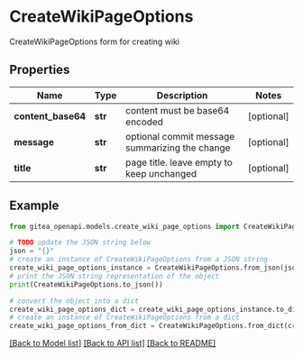 # CreateWikiPageOptions

CreateWikiPageOptions form for creating wiki

## Properties

Name | Type | Description | Notes
------------ | ------------- | ------------- | -------------
**content_base64** | **str** | content must be base64 encoded | [optional] 
**message** | **str** | optional commit message summarizing the change | [optional] 
**title** | **str** | page title. leave empty to keep unchanged | [optional] 

## Example

```python
from gitea_openapi.models.create_wiki_page_options import CreateWikiPageOptions

# TODO update the JSON string below
json = "{}"
# create an instance of CreateWikiPageOptions from a JSON string
create_wiki_page_options_instance = CreateWikiPageOptions.from_json(json)
# print the JSON string representation of the object
print(CreateWikiPageOptions.to_json())

# convert the object into a dict
create_wiki_page_options_dict = create_wiki_page_options_instance.to_dict()
# create an instance of CreateWikiPageOptions from a dict
create_wiki_page_options_from_dict = CreateWikiPageOptions.from_dict(create_wiki_page_options_dict)
```
[[Back to Model list]](../README.md#documentation-for-models) [[Back to API list]](../README.md#documentation-for-api-endpoints) [[Back to README]](../README.md)


